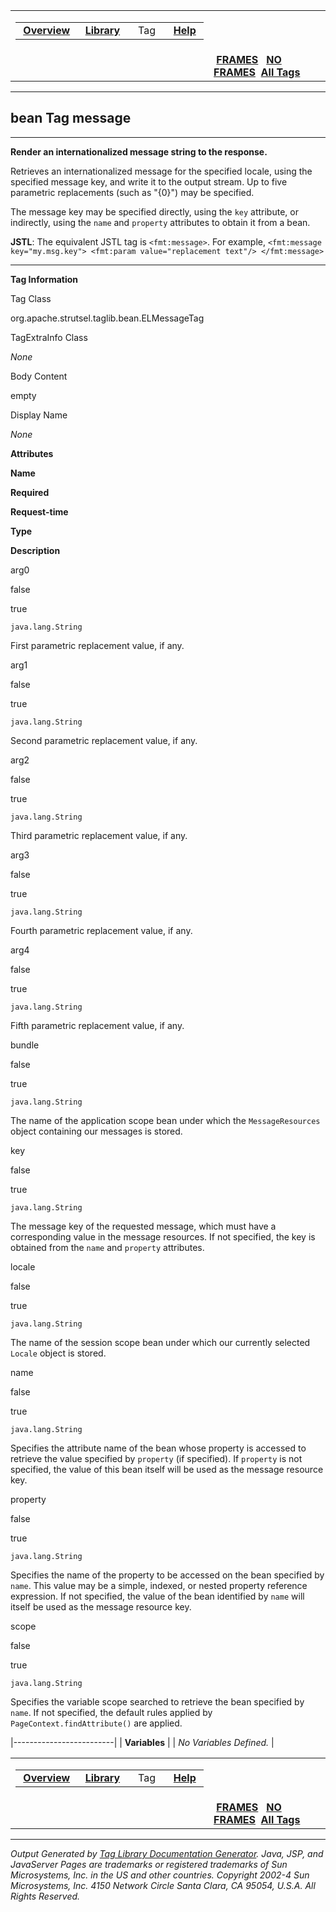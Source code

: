 <span id="navbar_top"></span>

<table>
<colgroup>
<col width="50%" />
<col width="50%" />
</colgroup>
<tbody>
<tr class="odd">
<td align="left"><span id="navbar_top_firstrow"></span>
<table>
<tbody>
<tr class="odd">
<td align="left"> <a href="../overview-summary.html.md"><strong>Overview</strong></a> </td>
<td align="left"> <a href="tld-summary.html.md"><strong>Library</strong></a> </td>
<td align="left">  Tag  </td>
<td align="left"> <a href="../help-doc.html.md"><strong>Help</strong></a> </td>
</tr>
</tbody>
</table></td>
<td align="left"></td>
</tr>
<tr class="even">
<td align="left"></td>
<td align="left"> <a href="../index.html.md"><strong>FRAMES</strong></a>   <a href="message.html"><strong>NO FRAMES</strong></a> 
<a href="../alltags-noframe.html.md"><strong>All Tags</strong></a></td>
</tr>
</tbody>
</table>

------------------------------------------------------------------------

bean
 Tag message
------------

------------------------------------------------------------------------

**Render an internationalized message string to the response.**

Retrieves an internationalized message for the specified locale, using the specified message key, and write it to the output stream. Up to five parametric replacements (such as "{0}") may be specified.

The message key may be specified directly, using the `key` attribute, or indirectly, using the `name` and `property` attributes to obtain it from a bean.

**JSTL**: The equivalent JSTL tag is `<fmt:message>`. For example,
 `<fmt:message key="my.msg.key"> <fmt:param value="replacement text"/> </fmt:message>`

------------------------------------------------------------------------

**Tag Information**

Tag Class

org.apache.strutsel.taglib.bean.ELMessageTag

TagExtraInfo Class

*None*

Body Content

empty

Display Name

*None*

**Attributes**

**Name**

**Required**

**Request-time**

**Type**

**Description**

arg0

false

true

`java.lang.String`

First parametric replacement value, if any.

arg1

false

true

`java.lang.String`

Second parametric replacement value, if any.

arg2

false

true

`java.lang.String`

Third parametric replacement value, if any.

arg3

false

true

`java.lang.String`

Fourth parametric replacement value, if any.

arg4

false

true

`java.lang.String`

Fifth parametric replacement value, if any.

bundle

false

true

`java.lang.String`

The name of the application scope bean under which the `MessageResources` object containing our messages is stored.

key

false

true

`java.lang.String`

The message key of the requested message, which must have a corresponding value in the message resources. If not specified, the key is obtained from the `name` and `property` attributes.

locale

false

true

`java.lang.String`

The name of the session scope bean under which our currently selected `Locale` object is stored.

name

false

true

`java.lang.String`

Specifies the attribute name of the bean whose property is accessed to retrieve the value specified by `property` (if specified). If `property` is not specified, the value of this bean itself will be used as the message resource key.

property

false

true

`java.lang.String`

Specifies the name of the property to be accessed on the bean specified by `name`. This value may be a simple, indexed, or nested property reference expression. If not specified, the value of the bean identified by `name` will itself be used as the message resource key.

scope

false

true

`java.lang.String`

Specifies the variable scope searched to retrieve the bean specified by `name`. If not specified, the default rules applied by `PageContext.findAttribute()` are applied.

|-------------------------|
| **Variables**           |
| *No Variables Defined.* |

 <span id="navbar_bottom"></span>

<table>
<colgroup>
<col width="50%" />
<col width="50%" />
</colgroup>
<tbody>
<tr class="odd">
<td align="left"><span id="navbar_bottom_firstrow"></span>
<table>
<tbody>
<tr class="odd">
<td align="left"> <a href="../overview-summary.html.md"><strong>Overview</strong></a> </td>
<td align="left"> <a href="tld-summary.html.md"><strong>Library</strong></a> </td>
<td align="left">  Tag  </td>
<td align="left"> <a href="../help-doc.html.md"><strong>Help</strong></a> </td>
</tr>
</tbody>
</table></td>
<td align="left"></td>
</tr>
<tr class="even">
<td align="left"></td>
<td align="left"> <a href="../index.html.md"><strong>FRAMES</strong></a>   <a href="message.html"><strong>NO FRAMES</strong></a> 
<a href="../alltags-noframe.html.md"><strong>All Tags</strong></a></td>
</tr>
</tbody>
</table>

------------------------------------------------------------------------

*Output Generated by [Tag Library Documentation Generator](http://taglibrarydoc.dev.java.net/). Java, JSP, and JavaServer Pages are trademarks or registered trademarks of Sun Microsystems, Inc. in the US and other countries. Copyright 2002-4 Sun Microsystems, Inc. 4150 Network Circle Santa Clara, CA 95054, U.S.A. All Rights Reserved.*
